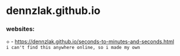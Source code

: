 # dennzlak.github.io

### websites:
⟡ - https://dennzlak.github.io/seconds-to-minutes-and-seconds.html
<br>
` i can't find this anywhere online, so i made my own `
